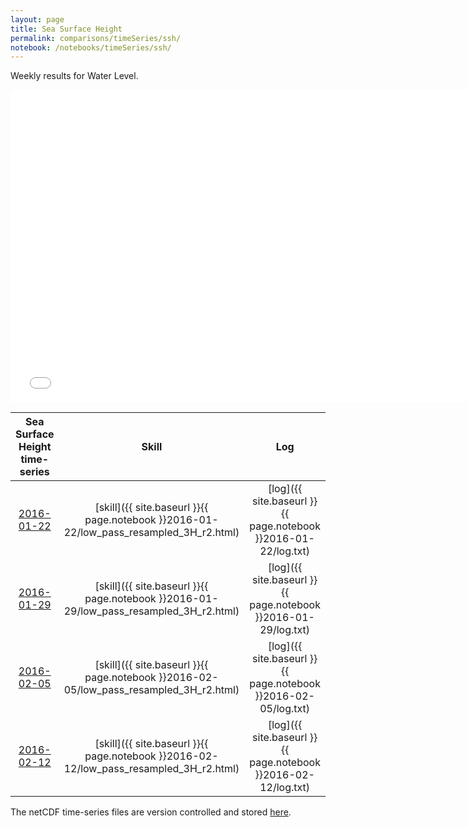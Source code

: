 ```yaml
---
layout: page
title: Sea Surface Height
permalink: comparisons/timeSeries/ssh/
notebook: /notebooks/timeSeries/ssh/
---
```


Weekly results for Water Level.

<iframe width="750" height="500" frameBorder="0" src="{{ site.baseurl }}{{ page.notebook }}2016-02-12/mapa.html" name="iframe"> <p>Your browser does not support iframes.</p> </iframe>


| Sea Surface Height time-series                                                                     | Skill                                                                | Log                                                            |
|:--------------------------------------------------------------------------------------------------:|:--------------------------------------------------------------------:|:--------------------------------------------------------------:|
| <a href="{{ site.baseurl }}{{ page.notebook }}2016-01-22/mapa.html" target="iframe">2016-01-22</a> | [skill]({{ site.baseurl }}{{ page.notebook }}2016-01-22/low_pass_resampled_3H_r2.html)  | [log]({{ site.baseurl }}{{ page.notebook }}2016-01-22/log.txt) |
| <a href="{{ site.baseurl }}{{ page.notebook }}2016-01-29/mapa.html" target="iframe">2016-01-29</a> | [skill]({{ site.baseurl }}{{ page.notebook }}2016-01-29/low_pass_resampled_3H_r2.html)  | [log]({{ site.baseurl }}{{ page.notebook }}2016-01-29/log.txt) |
| <a href="{{ site.baseurl }}{{ page.notebook }}2016-02-05/mapa.html" target="iframe">2016-02-05</a> | [skill]({{ site.baseurl }}{{ page.notebook }}2016-02-05/low_pass_resampled_3H_r2.html)  | [log]({{ site.baseurl }}{{ page.notebook }}2016-02-05/log.txt) |
| <a href="{{ site.baseurl }}{{ page.notebook }}2016-02-12/mapa.html" target="iframe">2016-02-12</a> | [skill]({{ site.baseurl }}{{ page.notebook }}2016-02-12/low_pass_resampled_3H_r2.html)  | [log]({{ site.baseurl }}{{ page.notebook }}2016-02-12/log.txt) |

The netCDF time-series files are version controlled and stored [here](https://github.com/SECOORA/skill_score/tree/gh-pages/notebooks/timeSeries/ssh).
